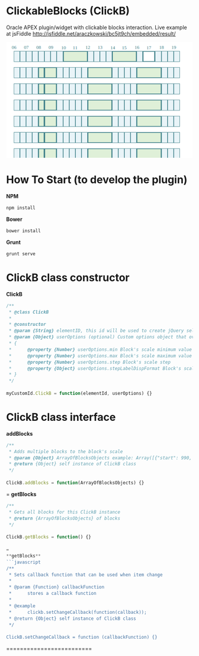 ClickableBlocks (ClickB)
===================

Oracle APEX plugin/widget with clickable blocks interaction.
Live example at jsFiddle http://jsfiddle.net/araczkowski/bc5jt9ch/embedded/result/


![alt tag](https://raw.githubusercontent.com/araczkowski/ClickableBlocks/master/app/images/ClickB.png)



How To Start (to develop the plugin)
===========================

**NPM**
```javascript
npm install
```

**Bower**
```javascript
bower install
```

**Grunt**
```javascript
grunt serve
```


ClickB class constructor
===========================
**ClickB**
```javascript
/**
 * @class ClickB
 *
 * @constructor
 * @param {String} elementID, this id will be used to create jQuery selector and apped a module code to this id
 * @param {Object} userOptions (optional) Custom options object that overrides default
 * {
 *      @property {Number} userOptions.min Block's scale minimum value
 *      @property {Number} userOptions.max Block's scale maximum value
 *      @property {Number} userOptions.step Block's scale step
 *      @property {Object} userOptions.stepLabelDispFormat Block's scale step Label format default hh24
 * }
 */

myCustomId.ClickB = function(elementId, userOptions) {}
```


ClickB class interface
=========================


**addBlocks**
```javascript
/**
 * Adds multiple blocks to the block's scale
 * @param {Object} ArrayOfBlocksObjects example: Array([{"start": 990, "value": 60, "planned": 0, "colorp": "#dff0d8", "coloru": "#FFFFFF"},...])
 * @return {Object} self instance of ClickB class
 */

ClickB.addBlocks = function(ArrayOfBlocksObjects) {}
```

=
**getBlocks**
```javascript
/**
 * Gets all blocks for this ClickB instance
 * @return {ArrayOfBlocksObjects} of blocks
 */

ClickB.getBlocks = function() {}

=
**getBlocks**
```javascript
/**
 * Sets callback function that can be used when item change
 *
 * @param {Function} callbackFunction
 *      stores a callback function
 *
 * @example
 *      clickb.setChangeCallback(function(callback));
 * @return {Object} self instance of ClickB class
 */

ClickB.setChangeCallback = function (callbackFunction) {}
```
=========================




